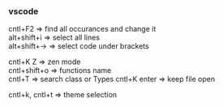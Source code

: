 ### vscode 
cntl+F2 => find all occurances and change it     
alt+shift+i => select all lines   
alt+shift+-> => select code under brackets    

cntl+K Z => zen mode    
cntl+shift+o => functions name  
cntl+T => search class or Types
cntl+K enter => keep file open

cntl+k, cntl+t => theme selection


